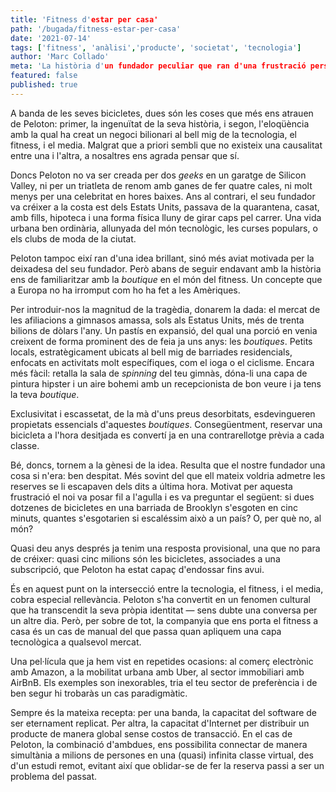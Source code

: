 ```yaml
---
title: 'Fitness d'estar per casa'
path: '/bugada/fitness-estar-per-casa'
date: '2021-07-14'
tags: ['fitness', 'anàlisi','producte', 'societat', 'tecnologia']
author: 'Marc Collado'
meta: 'La història d'un fundador peculiar que ran d'una frustració personal ha endossat quasi de cinc milions de bicicletes arreu del món.'
featured: false
published: true
---
```


A banda de les seves bicicletes, dues són les coses que més ens atrauen de Peloton: primer, la ingenuïtat de la seva història, i segon, l'eloqüència amb la qual ha creat un negoci bilionari al bell mig de la tecnologia, el fitness, i el media. Malgrat que a priori sembli que no existeix una causalitat entre una i l'altra, a nosaltres ens agrada pensar que sí.

Doncs Peloton no va ser creada per dos _geeks_ en un garatge de Silicon Valley, ni per un triatleta de renom amb ganes de fer quatre cales, ni molt menys per una celebritat en hores baixes. Ans al contrari, el seu fundador va créixer a la costa est dels Estats Units, passava de la quarantena, casat, amb fills, hipoteca i una forma física lluny de girar caps pel carrer. Una vida urbana ben ordinària, allunyada del món tecnològic, les curses populars, o els clubs de moda de la ciutat.

Peloton tampoc eixí ran d'una idea brillant, sinó més aviat motivada per la deixadesa del seu fundador. Però abans de seguir endavant amb la història ens de familiaritzar amb la _boutique_ en el món del fitness. Un concepte que a Europa no ha irromput com ho ha fet a les Amèriques.

Per introduir-nos la magnitud de la tragèdia, donarem la dada: el mercat de les afiliacions a gimnasos amassa, sols als Estatus Units, més de trenta bilions de dòlars l'any. Un pastís en expansió, del qual una porció en venia creixent de forma prominent des de feia ja uns anys: les _boutiques_. Petits locals, estratègicament ubicats al bell mig de barriades residencials, enfocats en activitats molt específiques, com el ioga o el ciclisme. Encara més fàcil: retalla la sala de _spinning_ del teu gimnàs, dóna-li una capa de pintura hipster i un aire bohemi amb un recepcionista de bon veure i ja tens la teva _boutique_.

Exclusivitat i escassetat, de la mà d'uns preus desorbitats, esdevingueren propietats essencials d'aquestes _boutiques_. Consegüentment, reservar una bicicleta a l'hora desitjada es convertí ja en una contrarellotge prèvia a cada classe.

Bé, doncs, tornem a la gènesi de la idea. Resulta que el nostre fundador una cosa si n'era: ben despitat. Més sovint del que ell mateix voldria admetre les reserves se li escapaven dels dits a última hora. Motivat per aquesta frustració el noi va posar fil a l'agulla i es va preguntar el següent: si dues dotzenes de bicicletes en una barriada de Brooklyn s'esgoten en cinc minuts, quantes s'esgotarien si escaléssim això a un país? O, per què no, al món?

Quasi deu anys després ja tenim una resposta provisional, una que no para de créixer: quasi cinc milions són les bicicletes, associades a una subscripció, que Peloton ha estat capaç d'endossar fins avui.

És en aquest punt on la intersecció entre la tecnologia, el fitness, i el media, cobra especial rellevància. Peloton s'ha convertit en un fenomen cultural que ha transcendit la seva pròpia identitat — sens dubte una conversa per un altre dia. Però, per sobre de tot, la companyia que ens porta el fitness a casa és un cas de manual del que passa quan apliquem una capa tecnològica a qualsevol mercat.

Una pel·lícula que ja hem vist en repetides ocasions: al comerç electrònic amb Amazon, a la mobilitat urbana amb Uber, al sector immobiliari amb AirBnB. Els exemples son inexorables, tria el teu sector de preferència i de ben segur hi trobaràs un cas paradigmàtic.

Sempre és la mateixa recepta: per una banda, la capacitat del software de ser eternament replicat. Per altra, la capacitat d'Internet per distribuir un producte de manera global sense costos de transacció. En el cas de Peloton, la combinació d'ambdues, ens possibilita connectar de manera simultània a milions de persones en una (quasi) infinita classe virtual, des d'un estudi remot, evitant així que oblidar-se de fer la reserva passi a ser un problema del passat.
